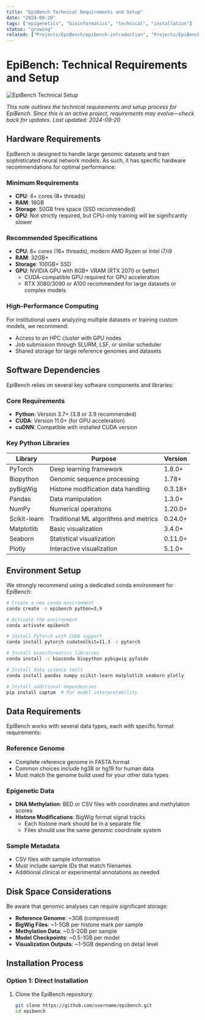 ```yaml
---
title: "EpiBench Technical Requirements and Setup"
date: "2024-09-20"
tags: ["epigenetics", "bioinformatics", "technical", "installation"]
status: "growing"
related: ["Projects/EpiBench/epibench-introduction", "Projects/EpiBench/epibench-aml-case-study"]
---
```


# EpiBench: Technical Requirements and Setup

![EpiBench Technical Setup](https://via.placeholder.com/800x400?text=EpiBench+Technical+Setup)

*This note outlines the technical requirements and setup process for EpiBench. Since this is an active project, requirements may evolve—check back for updates. Last updated: 2024-09-20*

## Hardware Requirements

EpiBench is designed to handle large genomic datasets and train sophisticated neural network models. As such, it has specific hardware recommendations for optimal performance:

### Minimum Requirements

- **CPU**: 4+ cores (8+ threads)
- **RAM**: 16GB
- **Storage**: 50GB free space (SSD recommended)
- **GPU**: Not strictly required, but CPU-only training will be significantly slower

### Recommended Specifications

- **CPU**: 8+ cores (16+ threads), modern AMD Ryzen or Intel i7/i9
- **RAM**: 32GB+
- **Storage**: 100GB+ SSD
- **GPU**: NVIDIA GPU with 8GB+ VRAM (RTX 2070 or better)
  - CUDA-compatible GPU required for GPU acceleration
  - RTX 3080/3090 or A100 recommended for large datasets or complex models

### High-Performance Computing

For institutional users analyzing multiple datasets or training custom models, we recommend:

- Access to an HPC cluster with GPU nodes
- Job submission through SLURM, LSF, or similar scheduler
- Shared storage for large reference genomes and datasets

## Software Dependencies

EpiBench relies on several key software components and libraries:

### Core Requirements

- **Python**: Version 3.7+ (3.8 or 3.9 recommended)
- **CUDA**: Version 11.0+ (for GPU acceleration)
- **cuDNN**: Compatible with installed CUDA version

### Key Python Libraries

| Library | Purpose | Version |
|---------|---------|---------|
| PyTorch | Deep learning framework | 1.8.0+ |
| Biopython | Genomic sequence processing | 1.78+ |
| pyBigWig | Histone modification data handling | 0.3.18+ |
| Pandas | Data manipulation | 1.3.0+ |
| NumPy | Numerical operations | 1.20.0+ |
| Scikit-learn | Traditional ML algorithms and metrics | 0.24.0+ |
| Matplotlib | Basic visualization | 3.4.0+ |
| Seaborn | Statistical visualization | 0.11.0+ |
| Plotly | Interactive visualization | 5.1.0+ |

## Environment Setup

We strongly recommend using a dedicated conda environment for EpiBench:

```bash
# Create a new conda environment
conda create -n epibench python=3.9

# Activate the environment
conda activate epibench

# Install PyTorch with CUDA support
conda install pytorch cudatoolkit=11.3 -c pytorch

# Install bioinformatics libraries
conda install -c bioconda biopython pybigwig pyfaidx

# Install data science tools
conda install pandas numpy scikit-learn matplotlib seaborn plotly

# Install additional dependencies
pip install captum  # For model interpretability
```

## Data Requirements

EpiBench works with several data types, each with specific format requirements:

### Reference Genome

- Complete reference genome in FASTA format
- Common choices include hg38 or hg19 for human data
- Must match the genome build used for your other data types

### Epigenetic Data

- **DNA Methylation**: BED or CSV files with coordinates and methylation scores
- **Histone Modifications**: BigWig format signal tracks
  - Each histone mark should be in a separate file
  - Files should use the same genomic coordinate system

### Sample Metadata

- CSV files with sample information
- Must include sample IDs that match filenames
- Additional clinical or experimental annotations as needed

## Disk Space Considerations

Be aware that genomic analyses can require significant storage:

- **Reference Genome**: ~3GB (compressed)
- **BigWig Files**: ~1-5GB per histone mark per sample
- **Methylation Data**: ~0.5-2GB per sample
- **Model Checkpoints**: ~0.5-1GB per model
- **Visualization Outputs**: ~1-5GB depending on detail level

## Installation Process

### Option 1: Direct Installation

1. Clone the EpiBench repository:
   ```bash
   git clone https://github.com/username/epibench.git
   cd epibench
   ```